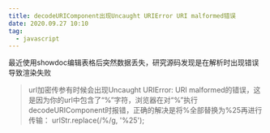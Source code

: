 ```yaml
---
title: decodeURIComponent出现Uncaught URIError URI malformed错误
date: 2020.09.27 10:10
tag:
  - javascript
---
```


最近使用showdoc编辑表格后突然数据丢失，研究源码发现是在解析时出现错误导致渲染失败

>url加密传参有时候会出现Uncaught URIError: URI malformed的错误，这是因为你的url中包含了“%”字符，浏览器在对“%”执行decodeURIComponent时报错，正确的解决是将%全部替换为%25再进行传输：
>urlStr.replace(/%/g, '%25');